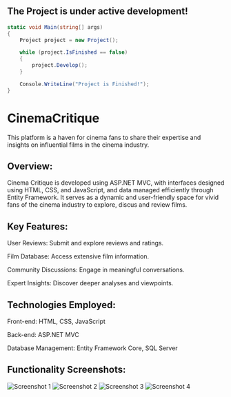 ## The Project is under active development!

```c#
static void Main(string[] args)
{
    Project project = new Project();

    while (project.IsFinished == false)
    {
        project.Develop();
    }

    Console.WriteLine("Project is Finished!");
}
```

# CinemaCritique

This platform is a haven for cinema fans to share their expertise and insights on influential films in the cinema industry.


## Overview:

Cinema Critique is developed using ASP.NET MVC, with interfaces designed using HTML, CSS, and JavaScript, and data managed efficiently through Entity Framework. It serves as a dynamic and user-friendly space for vivid fans of the cinema industry to explore, discus and review films.

## Key Features:

User Reviews: Submit and explore reviews and ratings.

Film Database: Access extensive film information.

Community Discussions: Engage in meaningful conversations.

Expert Insights: Discover deeper analyses and viewpoints.

## Technologies Employed:

Front-end: HTML, CSS, JavaScript

Back-end: ASP.NET MVC

Database Management: Entity Framework Core, SQL Server

## Functionality Screenshots:

![Screenshot 1](https://github.com/hyus314/CinemaCritique/assets/114900079/8e002821-d971-4c5b-a20e-4b36cae32079)
![Screenshot 2](https://github.com/hyus314/CinemaCritique/assets/114900079/7eeb9c64-dd30-4607-a6e4-97d6590422da)
![Screenshot 3](https://github.com/hyus314/CinemaCritique/assets/114900079/0ca5282f-aab4-412a-bdab-6911ea1fff68)
![Screenshot 4](https://github.com/hyus314/CinemaCritique/assets/114900079/2d037490-c37d-48a3-bc79-7be1e5a42b9f)
